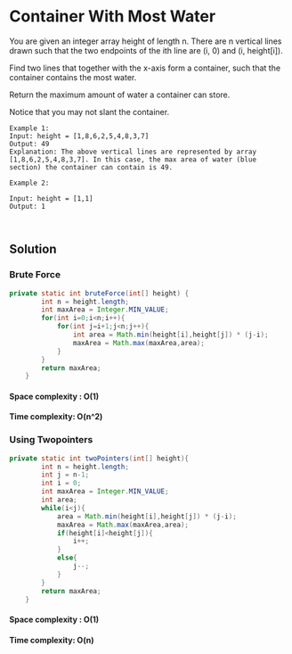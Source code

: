 
# Container With Most Water

You are given an integer array height of length n. There are n vertical lines drawn such that the two endpoints of the ith line are (i, 0) and (i, height[i]).

Find two lines that together with the x-axis form a container, such that the container contains the most water.

Return the maximum amount of water a container can store.

Notice that you may not slant the container.
 
```
Example 1:
Input: height = [1,8,6,2,5,4,8,3,7]
Output: 49
Explanation: The above vertical lines are represented by array [1,8,6,2,5,4,8,3,7]. In this case, the max area of water (blue section) the container can contain is 49.

Example 2:

Input: height = [1,1]
Output: 1
 
 
```

## Solution 
### Brute Force

```java
private static int bruteForce(int[] height) {
        int n = height.length;
        int maxArea = Integer.MIN_VALUE;
        for(int i=0;i<n;i++){
            for(int j=i+1;j<n;j++){
                int area = Math.min(height[i],height[j]) * (j-i);
                maxArea = Math.max(maxArea,area);
            }
        }
        return maxArea;
    }
```

#### Space complexity : O(1)
#### Time complexity: O(n^2)

### Using Twopointers

```java
private static int twoPointers(int[] height){
        int n = height.length;
        int j = n-1;
        int i = 0;
        int maxArea = Integer.MIN_VALUE;
        int area;
        while(i<j){
            area = Math.min(height[i],height[j]) * (j-i);
            maxArea = Math.max(maxArea,area);
            if(height[i]<height[j]){
                i++;
            }
            else{
                j--;
            }
        }
        return maxArea;
    }
```

#### Space complexity : O(1)
#### Time complexity: O(n)





